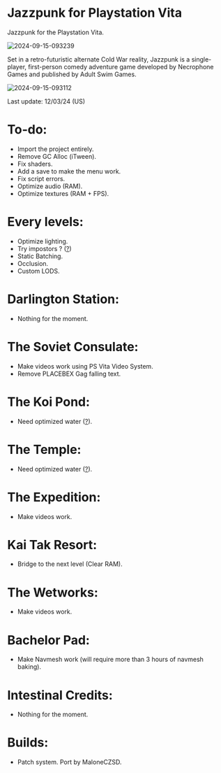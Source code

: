 # Jazzpunk for Playstation Vita
Jazzpunk for the Playstation Vita.

![2024-09-15-093239](https://github.com/user-attachments/assets/84276ca7-8af8-4c40-8c3f-b32b3cf42264)

Set in a retro-futuristic alternate Cold War reality, Jazzpunk is a single-player, first-person comedy adventure game developed by Necrophone Games and published by Adult Swim Games.

![2024-09-15-093112](https://github.com/user-attachments/assets/a29d676d-a4a9-41ba-8cea-1d84d59b0596)

Last update: 12/03/24 (US)

# To-do:
- Import the project entirely.
- Remove GC Alloc (iTween).
- Fix shaders.
- Add a save to make the menu work.
- Fix script errors.
- Optimize audio (RAM).
- Optimize textures (RAM + FPS).

# Every levels:
- Optimize lighting.
- Try impostors ? ([?](https://www.youtube.com/watch?v=6qy4xSv84xQ))
- Static Batching.
- Occlusion.
- Custom LODS.

# Darlington Station:
- Nothing for the moment.

# The Soviet Consulate:
- Make videos work using PS Vita Video System.
- Remove PLACEBEX Gag falling text.

# The Koi Pond:
- Need optimized water ([?](https://youtu.be/Jpu93wsYXeA)).

# The Temple:
- Need optimized water ([?](https://youtu.be/Jpu93wsYXeA)).

# The Expedition:
- Make videos work.

# Kai Tak Resort:
- Bridge to the next level (Clear RAM).

# The Wetworks:
- Make videos work.

# Bachelor Pad:
- Make Navmesh work (will require more than 3 hours of navmesh baking).

# Intestinal Credits:
- Nothing for the moment.

# Builds:
- Patch system.
Port by MaloneCZSD.
